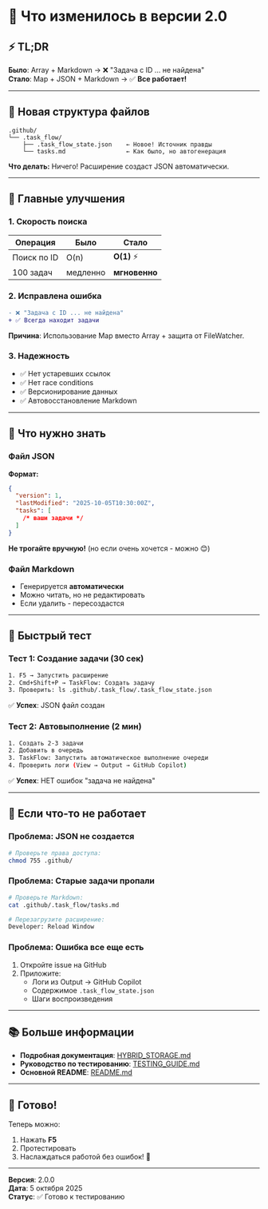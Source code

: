 # 🚀 Что изменилось в версии 2.0

## ⚡ TL;DR

**Было**: Array + Markdown → ❌ "Задача с ID ... не найдена"  
**Стало**: Map + JSON + Markdown → ✅ **Все работает!**

---

## 📁 Новая структура файлов

```
.github/
└── .task_flow/
    ├── .task_flow_state.json    ← Новое! Источник правды
    └── tasks.md                 ← Как было, но автогенерация
```

**Что делать:** Ничего! Расширение создаст JSON автоматически.

---

## 🎯 Главные улучшения

### 1. Скорость поиска

| Операция    | Было     | Стало         |
| ----------- | -------- | ------------- |
| Поиск по ID | O(n)     | **O(1)** ⚡   |
| 100 задач   | медленно | **мгновенно** |

### 2. Исправлена ошибка

```diff
- ❌ "Задача с ID ... не найдена"
+ ✅ Всегда находит задачи
```

**Причина**: Использование Map вместо Array + защита от FileWatcher.

### 3. Надежность

- ✅ Нет устаревших ссылок
- ✅ Нет race conditions
- ✅ Версионирование данных
- ✅ Автовосстановление Markdown

---

## 🔧 Что нужно знать

### Файл JSON

**Формат:**

```json
{
  "version": 1,
  "lastModified": "2025-10-05T10:30:00Z",
  "tasks": [
    /* ваши задачи */
  ]
}
```

**Не трогайте вручную!** (но если очень хочется - можно 😊)

### Файл Markdown

- Генерируется **автоматически**
- Можно читать, но не редактировать
- Если удалить - пересоздастся

---

## 🧪 Быстрый тест

### Тест 1: Создание задачи (30 сек)

```bash
1. F5 → Запустить расширение
2. Cmd+Shift+P → TaskFlow: Создать задачу
3. Проверить: ls .github/.task_flow/.task_flow_state.json
```

✅ **Успех**: JSON файл создан

### Тест 2: Автовыполнение (2 мин)

```bash
1. Создать 2-3 задачи
2. Добавить в очередь
3. TaskFlow: Запустить автоматическое выполнение очереди
4. Проверить логи (View → Output → GitHub Copilot)
```

✅ **Успех**: НЕТ ошибок "задача не найдена"

---

## 🐛 Если что-то не работает

### Проблема: JSON не создается

```bash
# Проверьте права доступа:
chmod 755 .github/
```

### Проблема: Старые задачи пропали

```bash
# Проверьте Markdown:
cat .github/.task_flow/tasks.md

# Перезагрузите расширение:
Developer: Reload Window
```

### Проблема: Ошибка все еще есть

1. Откройте issue на GitHub
2. Приложите:
   - Логи из Output → GitHub Copilot
   - Содержимое `.task_flow_state.json`
   - Шаги воспроизведения

---

## 📚 Больше информации

- **Подробная документация**: [HYBRID_STORAGE.md](./HYBRID_STORAGE.md)
- **Руководство по тестированию**: [TESTING_GUIDE.md](./TESTING_GUIDE.md)
- **Основной README**: [README.md](./README.md)

---

## 🎉 Готово!

Теперь можно:

1. Нажать **F5**
2. Протестировать
3. Наслаждаться работой без ошибок! 🚀

---

**Версия**: 2.0.0  
**Дата**: 5 октября 2025  
**Статус**: ✅ Готово к тестированию
